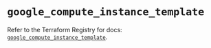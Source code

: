 # `google_compute_instance_template`

Refer to the Terraform Registry for docs: [`google_compute_instance_template`](https://registry.terraform.io/providers/hashicorp/google/6.49.3/docs/resources/compute_instance_template).
